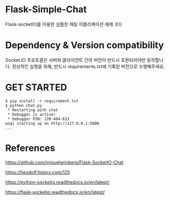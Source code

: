 # Flask-Simple-Chat
Flask-socketIO를 이용한 심플한 채팅 어플리케이션 예제 코드



# Dependency & Version compatibility

Socket.IO 프로토콜은 서버와 클라이언트 간의 버전이 반드시 호환되어야만 동작합니다.
정상적인 실행을 위해, 반드시 requirements.txt에 기록된 버전으로 수행해주세요.



# GET STARTED

```shell
$ pip install -r requirement.txt
$ python chat.py
 * Restarting with stat
 * Debugger is active!
 * Debugger PIN: 139-404-633
wsgi starting up on http://127.0.0.1:5000
...
```



# References

https://github.com/miguelgrinberg/Flask-SocketIO-Chat

https://heodolf.tistory.com/125

https://python-socketio.readthedocs.io/en/latest/

https://flask-socketio.readthedocs.io/en/latest/